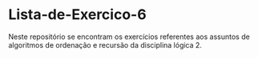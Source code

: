 # Lista-de-Exercico-6
Neste repositório se encontram os exercícios referentes aos assuntos de algoritmos de ordenação e recursão da disciplina lógica 2.

